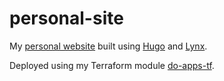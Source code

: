 # personal-site

My [personal website](https://maxmorris.io) built using [Hugo](https://gohugo.io) and [Lynx](https://github.com/jpanther/lynx).

Deployed using my Terraform module [do-apps-tf](https://github.com/maxmorrisio/do-apps-tf).
